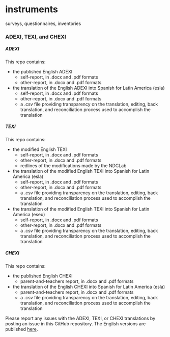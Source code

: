 # instruments
surveys, questionnaires, inventories

### ADEXI, TEXI, and CHEXI
##### ADEXI
This repo contains:
* the published English ADEXI
    * self-report, in .docx and .pdf formats
    * other-report, in .docx and .pdf formats
* the translation of the English ADEXI into Spanish for Latin America (esla)
    * self-report, in .docx and .pdf formats
    * other-report, in .docx and .pdf formats
    * a .csv file providing transparency on the translation, editing, back translation, and reconciliation process used to accomplish the translation

##### TEXI
This repo contains:
* the modified English TEXI
    * self-report, in .docx and .pdf formats
    * other-report, in .docx and .pdf formats
    * redlines of the modifications made by the NDCLab
* the translation of the modified English TEXI into Spanish for Latin America (esla)
    * self-report, in .docx and .pdf formats
    * other-report, in .docx and .pdf formats
    * a .csv file providing transparency on the translation, editing, back translation, and reconciliation process used to accomplish the translation
* the translation of the modified English TEXI into Spanish for Latin America (eseu)
    * self-report, in .docx and .pdf formats
    * other-report, in .docx and .pdf formats
    * a .csv file providing transparency on the translation, editing, back translation, and reconciliation process used to accomplish the translation

##### CHEXI
This repo contains:
* the published English CHEXI
    * parent-and-teachers report, in .docx and .pdf formats
* the translation of the English CHEXI into Spanish for Latin America (esla)
    * parent-and-teachers report, in .docx and .pdf formats
    * a .csv file providing transparency on the translation, editing, back translation, and reconciliation process used to accomplish the translation

Please report any issues with the ADEXI, TEXI, or CHEXI translations by posting an issue in this GitHub repository.  The English versions are published [here](https://chexi.se/).
